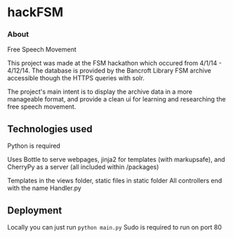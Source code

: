 hackFSM
=============

### About

Free Speech Movement

This project was made at the FSM hackathon which occured from 4/1/14 - 4/12/14.
The database is provided by the Bancroft Library FSM archive accessible though
the HTTPS queries with solr.

The project's main intent is to display the archive data in a more manageable format,
and provide a clean ui for learning and researching the free speech movement.

## Technologies used

Python is required

Uses Bottle to serve webpages, jinja2 for templates (with markupsafe),
and CherryPy as a server (all included within /packages)

Templates in the views folder, static files in static folder
All controllers end with the name Handler.py

## Deployment

Locally you can just run `python main.py`
Sudo is required to run on port 80
